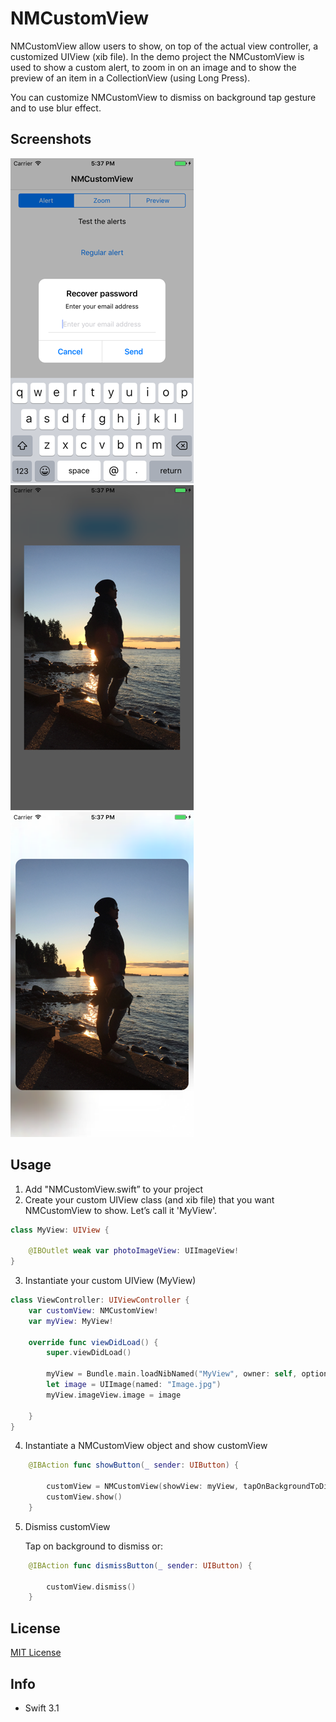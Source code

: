 # NMCustomView
NMCustomView allow users to show, on top of the actual view controller, a customized UIView (xib file). In the demo project the NMCustomView is used to show a custom alert, to zoom in on an image and to show the preview of an item in a CollectionView (using Long Press).

You can customize NMCustomView to dismiss on background tap gesture and to use blur effect.

## Screenshots

 ![Alert image](https://github.com/nmacambira/NMCustomView/blob/master/Images/NMCustomView1.png)  ![Zoom image](https://github.com/nmacambira/NMCustomView/blob/master/Images/NMCustomView2.png)  ![Preview image](https://github.com/nmacambira/NMCustomView/blob/master/Images/NMCustomView3.png)

## Usage 

1. Add "NMCustomView.swift” to your project
2. Create your custom UIView class (and xib file) that you want NMCustomView to show. Letʼs call it 'MyView'.

```swift
class MyView: UIView { 

    @IBOutlet weak var photoImageView: UIImageView!
} 
```

3. Instantiate your custom UIView (MyView) 

```swift
class ViewController: UIViewController { 
    var customView: NMCustomView!
    var myView: MyView! 

    override func viewDidLoad() {
        super.viewDidLoad()

        myView = Bundle.main.loadNibNamed("MyView", owner: self, options: nil)?.first as! MyView
        let image = UIImage(named: "Image.jpg")
        myView.imageView.image = image

    } 
}
```

4. Instantiate a NMCustomView object and show customView

```swift 
    @IBAction func showButton(_ sender: UIButton) {

        customView = NMCustomView(showView: myView, tapOnBackgroundToDismiss: true, blurEffect: true, blurEffectStyle: .dark)
        customView.show()
    }
```

5. Dismiss customView

    Tap on background to dismiss or: 

```swift
    @IBAction func dismissButton(_ sender: UIButton) {

        customView.dismiss()
    } 
``` 

## License

[MIT License](https://github.com/nmacambira/NMCustomView/blob/master/LICENSE)

## Info

- Swift 3.1 

